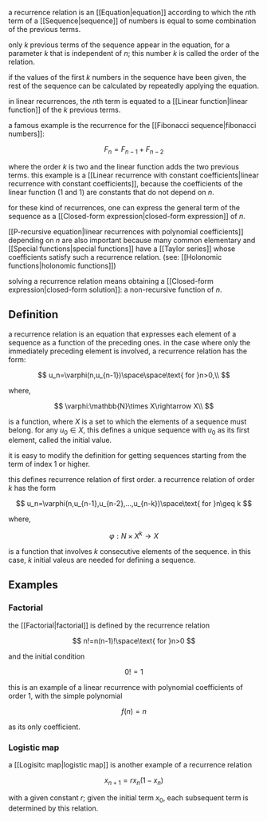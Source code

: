 a recurrence relation is an [[Equation|equation]] according to which the $n$th term of a [[Sequence|sequence]] of numbers is equal to some combination of the previous terms.

only $k$ previous terms of the sequence appear in the equation, for a parameter $k$ that is independent of $n$; this number $k$ is called the order of the relation.

if the values of the first $k$ numbers in the sequence have been given, the rest of the sequence can be calculated by repeatedly applying the equation.

in linear recurrences, the $n$th term is equated to a [[Linear function|linear function]] of the $k$ previous terms. 

a famous example is the recurrence for the [[Fibonacci sequence|fibonacci numbers]]:

$$
F_n=F_{n-1}+F_{n-2}
$$

where the order $k$ is two and the linear function adds the two previous terms. this example is a [[Linear recurrence with constant coefficients|linear recurrence with constant coefficients]], because the coefficients of the linear function (1 and 1) are constants that do not depend on $n$.

for these kind of recurrences, one can express the general term of the sequence as a [[Closed-form expression|closed-form expression]] of $n$.

[[P-recursive equation|linear recurrences with polynomial coefficients]] depending on $n$ are also important because many common elementary and [[Special functions|special functions]] have a [[Taylor series]] whose coefficients satisfy such a recurrence relation. (see: [[Holonomic functions|holonomic functions]])

solving a recurrence relation means obtaining a [[Closed-form expression|closed-form solution]]: a non-recursive function of $n$.

## Definition

a recurrence relation is an equation that expresses each element of a sequence as a function of the preceding ones. in the case where only the immediately preceding element is involved, a recurrence relation has the form:

$$
u_n=\varphi(n,u_{n-1})\space\space\text{ for }n>0,\\
$$

where, 

$$
\varphi:\mathbb{N}\times X\rightarrow X\\
$$

is a function, where $X$ is a set to which the elements of a sequence must belong. for any $u_0\in X$, this defines a unique sequence with $u_0$ as its first element, called the initial value.

it is easy to modify the definition for getting sequences starting from the term of index 1 or higher.

this defines recurrence relation of first order. a recurrence relation of order $k$ has the form

$$
u_n=\varphi(n,u_{n-1},u_{n-2},...,u_{n-k})\space\text{ for }n\geq k
$$

where,

$$
\varphi:N\times X^k\rightarrow X
$$

is a function that involves $k$ consecutive elements of the sequence. in this case, $k$ initial valeus are needed for defining a sequence.

## Examples

### Factorial

the [[Factorial|factorial]] is defined by the recurrence relation

$$
n!=n(n-1)!\space\text{ for }n>0
$$

and the initial condition

$$
0!=1
$$

this is an example of a linear recurrence with polynomial coefficients of order 1, with the simple polynomial

$$
f(n)=n
$$

as its only coefficient.

### Logistic map

a [[Logisitc map|logistic map]] is another example of a recurrence relation

$$
x_{n+1}=rx_n(1-x_n)
$$

with a given constant $r$; given the initial term $x_0$, each subsequent term is determined by this relation.